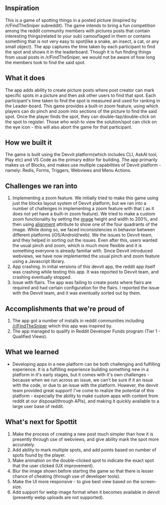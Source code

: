## Inspiration
This is a game of spotting things in a posted picture (inspired by /r/FindTheSniper subreddit). The game intends to bring a fun competition among the reddit community members with pictures posts that contain interesting things(related to your sub) camouflaged in them or contains something that is not very easy to spot(like a snake, an insect, a cat, or any small object). The app captures the time taken by each participant to find the spot and shows it in the leaderboard. Though it is fun finding things from usual posts in /r/FindTheSniper, we would not be aware of how long the members took to find the said spot.

## What it does
The app adds ability to create picture posts where post creator can mark specific spots in a picture and then ask other users to find that spot. Each participant's time taken to find the spot is measured and used for ranking in the Leader-board. This game provides a built-in zoom feature, using which players can do pinch and zoom into sections of the picture to find the said spot. Once  the player finds the spot, they can double-tap/double-click on the spot to register. Those who wish to view the solution/spot can click on the eye icon - this will also abort the game for that participant.

## How we built it
The game is built using the Devvit platform(which includes CLI, AskAI tool, Play etc) and VS Code as the primary editor for building. The app primarily makes us of Blocks, and makes use multiple capabilities of Devvit platform - namely: Redis, Forms, Triggers, Webviews and Menu Actions. 

## Challenges we ran into
1. Implementing a zoom feature.
We initially tried to make this game using just the blocks layout system of Devvit platform, but we ran into a number of challenges in implementing a zoom feature with that ( as it does not yet have a built-in zoom feature). We tried to make a custom zoom functionality by setting the [image](https://developers.reddit.com/docs/blocks/image) height and width to 200%, and then using [alignment](https://developers.reddit.com/docs/blocks/stacks#alignment) attribute to show one of the four quadrants of the image. While doing so, we faced inconsistencies in behavior between different platforms (iOS/Android/web). We the issues to Devvit team, and they helped in sorting out the issues. Even after this, users wanted the usual pinch and zoom, which is much more flexible and it is something everyone is already familiar with. Since Devvit introduced webviews, we have now implemented the usual pinch and zoom feature using a Javascript library.
2. App crashing.
In initial versions of this devvit app, the reddit app itself was crashing while testing this app. It was reported to Devvit team, and crashing eventually stopped.
3. Issue with flairs.
The app was failing to create posts where flairs are required and had certain configuration for the flairs. I reported the issue with the Devvit team, and it was eventually sorted out by them. 

## Accomplishments that we're proud of
1. The app got a number of installs in reddit communities including [/r/FindTheSniper](https://www.reddit.com/r/FindTheSniper/) which this app was inspired by.
2. The app managed to qualify in Reddit Developer Funds program (Tier 1 - Qualified Views).

## What we learned
* Developing apps in a new platform can be both challenging and fulfilling experience.
It is a fulfilling experience building something new in a platform in it's early stages, but it comes with it's own challenges - because when we run across an issue, we can't be sure if it an issue with the code, or due to an issue with the platform. However, the devvit team provided great support! I've come to realize the potential of this platform - expecially the ability to make custom apps with content from reddit at our disposal(through APIs), and making it quickly available to a large user base of reddit.

## What's next for Spottit
1. Make the process of creating a new post much simpler than how it is presently through use of webviews, and give ability mark the spot more accurately.
2. Add ability to mark multiple spots, and add points based on number of spots found by the player.
2. Make animation on the double-clicked spot to indicate the exact spot that the user clicked (UX improvement).
3. Blur the image shown before starting the game so that there is lesser chance of cheating (through use of developer tools).
4. Make the UI more responsive - to give best view based on the screen-size.
5. Add support for webp image format when it becomes available in devvit (presently webp uploads are not supported).
